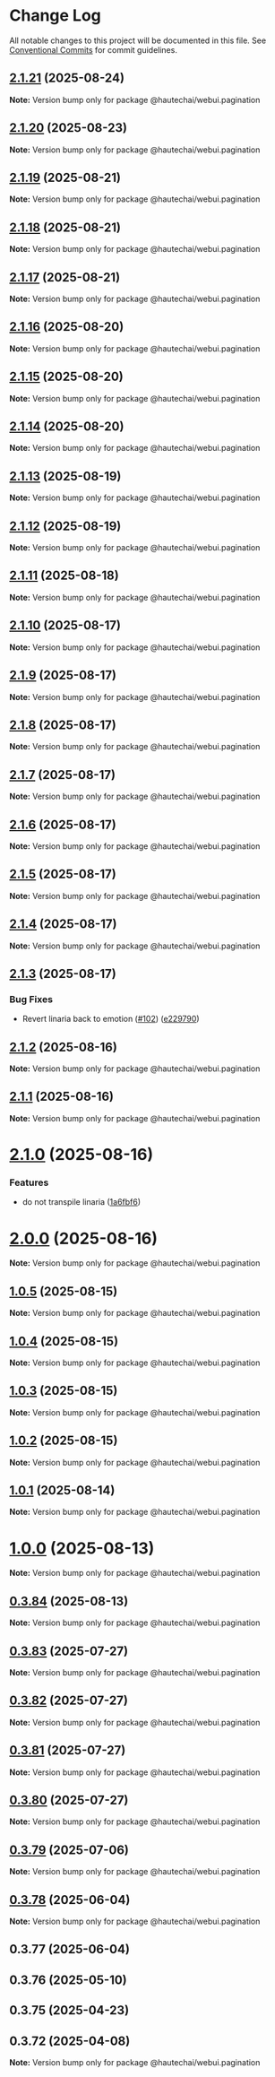 # Change Log

All notable changes to this project will be documented in this file.
See [Conventional Commits](https://conventionalcommits.org) for commit guidelines.

## [2.1.21](https://github.com/HautechAI/webui/compare/@hautechai/webui.pagination@2.1.20...@hautechai/webui.pagination@2.1.21) (2025-08-24)

**Note:** Version bump only for package @hautechai/webui.pagination

## [2.1.20](https://github.com/HautechAI/webui/compare/@hautechai/webui.pagination@2.1.19...@hautechai/webui.pagination@2.1.20) (2025-08-23)

**Note:** Version bump only for package @hautechai/webui.pagination

## [2.1.19](https://github.com/HautechAI/webui/compare/@hautechai/webui.pagination@2.1.18...@hautechai/webui.pagination@2.1.19) (2025-08-21)

**Note:** Version bump only for package @hautechai/webui.pagination

## [2.1.18](https://github.com/HautechAI/webui/compare/@hautechai/webui.pagination@2.1.17...@hautechai/webui.pagination@2.1.18) (2025-08-21)

**Note:** Version bump only for package @hautechai/webui.pagination

## [2.1.17](https://github.com/HautechAI/webui/compare/@hautechai/webui.pagination@2.1.16...@hautechai/webui.pagination@2.1.17) (2025-08-21)

**Note:** Version bump only for package @hautechai/webui.pagination

## [2.1.16](https://github.com/HautechAI/webui/compare/@hautechai/webui.pagination@2.1.15...@hautechai/webui.pagination@2.1.16) (2025-08-20)

**Note:** Version bump only for package @hautechai/webui.pagination

## [2.1.15](https://github.com/HautechAI/webui/compare/@hautechai/webui.pagination@2.1.14...@hautechai/webui.pagination@2.1.15) (2025-08-20)

**Note:** Version bump only for package @hautechai/webui.pagination

## [2.1.14](https://github.com/HautechAI/webui/compare/@hautechai/webui.pagination@2.1.13...@hautechai/webui.pagination@2.1.14) (2025-08-20)

**Note:** Version bump only for package @hautechai/webui.pagination

## [2.1.13](https://github.com/HautechAI/webui/compare/@hautechai/webui.pagination@2.1.12...@hautechai/webui.pagination@2.1.13) (2025-08-19)

**Note:** Version bump only for package @hautechai/webui.pagination

## [2.1.12](https://github.com/HautechAI/webui/compare/@hautechai/webui.pagination@2.1.11...@hautechai/webui.pagination@2.1.12) (2025-08-19)

**Note:** Version bump only for package @hautechai/webui.pagination

## [2.1.11](https://github.com/HautechAI/webui/compare/@hautechai/webui.pagination@2.1.10...@hautechai/webui.pagination@2.1.11) (2025-08-18)

**Note:** Version bump only for package @hautechai/webui.pagination

## [2.1.10](https://github.com/HautechAI/webui/compare/@hautechai/webui.pagination@2.1.9...@hautechai/webui.pagination@2.1.10) (2025-08-17)

**Note:** Version bump only for package @hautechai/webui.pagination

## [2.1.9](https://github.com/HautechAI/webui/compare/@hautechai/webui.pagination@2.1.8...@hautechai/webui.pagination@2.1.9) (2025-08-17)

**Note:** Version bump only for package @hautechai/webui.pagination

## [2.1.8](https://github.com/HautechAI/webui/compare/@hautechai/webui.pagination@2.1.7...@hautechai/webui.pagination@2.1.8) (2025-08-17)

**Note:** Version bump only for package @hautechai/webui.pagination

## [2.1.7](https://github.com/HautechAI/webui/compare/@hautechai/webui.pagination@2.1.6...@hautechai/webui.pagination@2.1.7) (2025-08-17)

**Note:** Version bump only for package @hautechai/webui.pagination

## [2.1.6](https://github.com/HautechAI/webui/compare/@hautechai/webui.pagination@2.1.5...@hautechai/webui.pagination@2.1.6) (2025-08-17)

**Note:** Version bump only for package @hautechai/webui.pagination

## [2.1.5](https://github.com/HautechAI/webui/compare/@hautechai/webui.pagination@2.1.4...@hautechai/webui.pagination@2.1.5) (2025-08-17)

**Note:** Version bump only for package @hautechai/webui.pagination

## [2.1.4](https://github.com/HautechAI/webui/compare/@hautechai/webui.pagination@2.1.3...@hautechai/webui.pagination@2.1.4) (2025-08-17)

**Note:** Version bump only for package @hautechai/webui.pagination

## [2.1.3](https://github.com/HautechAI/webui/compare/@hautechai/webui.pagination@2.1.2...@hautechai/webui.pagination@2.1.3) (2025-08-17)

### Bug Fixes

- Revert linaria back to emotion ([#102](https://github.com/HautechAI/webui/issues/102)) ([e229790](https://github.com/HautechAI/webui/commit/e229790dae8eba4b3037bbe41365e5a73ab7f6dc))

## [2.1.2](https://github.com/HautechAI/webui/compare/@hautechai/webui.pagination@2.1.1...@hautechai/webui.pagination@2.1.2) (2025-08-16)

**Note:** Version bump only for package @hautechai/webui.pagination

## [2.1.1](https://github.com/HautechAI/webui/compare/@hautechai/webui.pagination@2.1.0...@hautechai/webui.pagination@2.1.1) (2025-08-16)

**Note:** Version bump only for package @hautechai/webui.pagination

# [2.1.0](https://github.com/HautechAI/webui/compare/@hautechai/webui.pagination@1.0.5...@hautechai/webui.pagination@2.1.0) (2025-08-16)

### Features

- do not transpile linaria ([1a6fbf6](https://github.com/HautechAI/webui/commit/1a6fbf6353a0e5028040006b5045170cf83f1ba0))

# [2.0.0](https://github.com/HautechAI/webui/compare/@hautechai/webui.pagination@1.0.5...@hautechai/webui.pagination@2.0.0) (2025-08-16)

**Note:** Version bump only for package @hautechai/webui.pagination

## [1.0.5](https://github.com/HautechAI/webui/compare/@hautechai/webui.pagination@1.0.4...@hautechai/webui.pagination@1.0.5) (2025-08-15)

**Note:** Version bump only for package @hautechai/webui.pagination

## [1.0.4](https://github.com/HautechAI/webui/compare/@hautechai/webui.pagination@1.0.3...@hautechai/webui.pagination@1.0.4) (2025-08-15)

**Note:** Version bump only for package @hautechai/webui.pagination

## [1.0.3](https://github.com/HautechAI/webui/compare/@hautechai/webui.pagination@1.0.2...@hautechai/webui.pagination@1.0.3) (2025-08-15)

**Note:** Version bump only for package @hautechai/webui.pagination

## [1.0.2](https://github.com/HautechAI/webui/compare/@hautechai/webui.pagination@1.0.1...@hautechai/webui.pagination@1.0.2) (2025-08-15)

**Note:** Version bump only for package @hautechai/webui.pagination

## [1.0.1](https://github.com/HautechAI/webui/compare/@hautechai/webui.pagination@1.0.0...@hautechai/webui.pagination@1.0.1) (2025-08-14)

**Note:** Version bump only for package @hautechai/webui.pagination

# [1.0.0](https://github.com/HautechAI/webui/compare/@hautechai/webui.pagination@0.3.84...@hautechai/webui.pagination@1.0.0) (2025-08-13)

**Note:** Version bump only for package @hautechai/webui.pagination

## [0.3.84](https://github.com/HautechAI/webui/compare/@hautechai/webui.pagination@0.3.83...@hautechai/webui.pagination@0.3.84) (2025-08-13)

**Note:** Version bump only for package @hautechai/webui.pagination

## [0.3.83](https://github.com/HautechAI/webui/compare/@hautechai/webui.pagination@0.3.82...@hautechai/webui.pagination@0.3.83) (2025-07-27)

**Note:** Version bump only for package @hautechai/webui.pagination

## [0.3.82](https://github.com/HautechAI/webui/compare/@hautechai/webui.pagination@0.3.81...@hautechai/webui.pagination@0.3.82) (2025-07-27)

**Note:** Version bump only for package @hautechai/webui.pagination

## [0.3.81](https://github.com/HautechAI/webui/compare/@hautechai/webui.pagination@0.3.80...@hautechai/webui.pagination@0.3.81) (2025-07-27)

**Note:** Version bump only for package @hautechai/webui.pagination

## [0.3.80](https://github.com/HautechAI/webui/compare/@hautechai/webui.pagination@0.3.79...@hautechai/webui.pagination@0.3.80) (2025-07-27)

**Note:** Version bump only for package @hautechai/webui.pagination

## [0.3.79](https://github.com/HautechAI/webui/compare/@hautechai/webui.pagination@0.3.78...@hautechai/webui.pagination@0.3.79) (2025-07-06)

**Note:** Version bump only for package @hautechai/webui.pagination

## [0.3.78](https://github.com/HautechAI/webui/compare/@hautechai/webui.pagination@0.3.77...@hautechai/webui.pagination@0.3.78) (2025-06-04)

**Note:** Version bump only for package @hautechai/webui.pagination

## 0.3.77 (2025-06-04)

## 0.3.76 (2025-05-10)

## 0.3.75 (2025-04-23)

## 0.3.72 (2025-04-08)

**Note:** Version bump only for package @hautechai/webui.pagination
